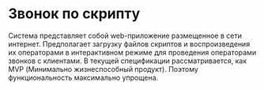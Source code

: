 # Звонок по скрипту

Система представляет собой web-приложение размещенное в сети интернет. Предполагает загрузку файлов скриптов и воспроизведения их операторами в интерактивном режиме для проведения операторами звонков с клиентами.
В текущей спецификации рассматривается, как MVP (Минимально жизнеспособный продукт). Поэтому функциональность максимально упрощена.
